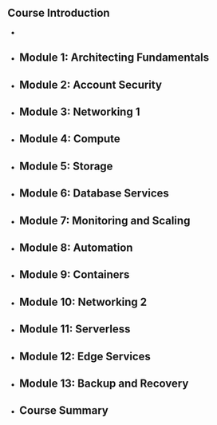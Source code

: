 ## Course Introduction
-
- ## Module 1: Architecting Fundamentals
- ## Module 2: Account Security
- ## Module 3: Networking 1
- ## Module 4: Compute
- ## Module 5: Storage
- ## Module 6: Database Services
- ## Module 7: Monitoring and Scaling
- ## Module 8: Automation
- ## Module 9: Containers
- ## Module 10: Networking 2
- ## Module 11: Serverless
- ## Module 12: Edge Services
- ## Module 13: Backup and Recovery
- ## Course Summary